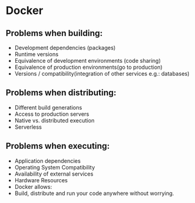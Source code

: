 # Docker
## Problems when building:
- Development dependencies (packages)
- Runtime versions
- Equivalence of development environments (code sharing)
- Equivalence of production environments(go to production)
- Versions / compatibility(integration of other services e.g.: databases)

## Problems when distributing:
- Different build generations
- Access to production servers
- Native vs. distributed execution
- Serverless

## Problems when executing:
- Application dependencies
- Operating System Compatibility
- Availability of external services
- Hardware Resources
- Docker allows:
- Build, distribute and run your code anywhere without worrying.

